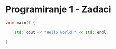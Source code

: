 # Programiranje 1 - Zadaci

```c++
void main() {

	std::cout << "Hello world!" << std::endl;
	
}
```
